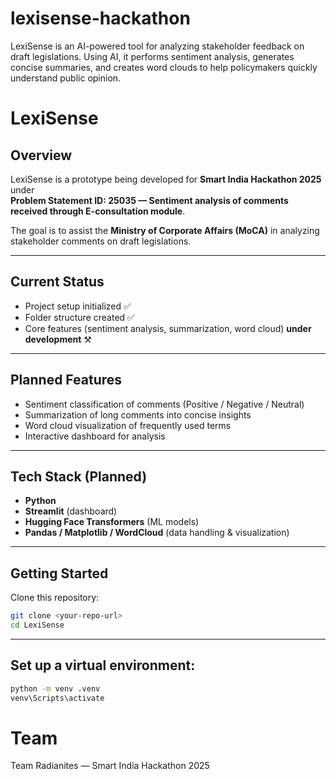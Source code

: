 # lexisense-hackathon
LexiSense is an AI-powered tool for analyzing stakeholder feedback on draft legislations. Using AI, it performs sentiment analysis, generates concise summaries, and creates word clouds to help policymakers quickly understand public opinion.

#  LexiSense

## Overview
LexiSense is a prototype being developed for **Smart India Hackathon 2025** under  
**Problem Statement ID: 25035 — Sentiment analysis of comments received through E-consultation module**.

The goal is to assist the **Ministry of Corporate Affairs (MoCA)** in analyzing stakeholder comments on draft legislations.  

---

## Current Status
- Project setup initialized ✅  
- Folder structure created ✅  
- Core features (sentiment analysis, summarization, word cloud) **under development** ⚒️  

---

## Planned Features
- Sentiment classification of comments (Positive / Negative / Neutral)  
- Summarization of long comments into concise insights  
- Word cloud visualization of frequently used terms  
- Interactive dashboard for analysis  

---

## Tech Stack (Planned)
- **Python**  
- **Streamlit** (dashboard)  
- **Hugging Face Transformers** (ML models)  
- **Pandas / Matplotlib / WordCloud** (data handling & visualization)  

---

## Getting Started
Clone this repository:

```bash
git clone <your-repo-url>
cd LexiSense
```
---

## Set up a virtual environment:
```bash
python -m venv .venv
venv\Scripts\activate
```

# Team
Team Radianites — Smart India Hackathon 2025
